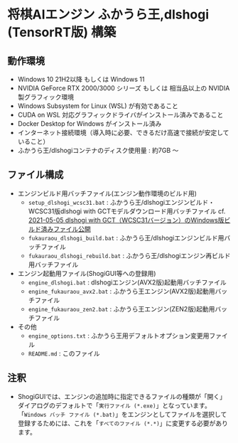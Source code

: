 # 将棋AIエンジン ふかうら王,dlshogi (TensorRT版) 構築

## 動作環境

- Windows 10 21H2以降 もしくは Windows 11
- NVIDIA GeForce RTX 2000/3000 シリーズ もしくは 相当品以上の NVIDIA製グラフィック環境
- Windows Subsystem for Linux (WSL) が有効であること
- CUDA on WSL 対応グラフィックドライバがインストール済みであること
- Docker Desktop for Windows がインストール済み
- インターネット接続環境（導入時に必要、できるだけ高速で接続が安定していること）
- ふかうら王/dlshogiコンテナのディスク使用量 : 約7GB ～

## ファイル構成

- エンジンビルド用バッチファイル(エンジン動作環境のビルド用)
  - `setup_dlshogi_wcsc31.bat` : ふかうら王/dlshogiエンジンビルド・WCSC31版dlshogi with GCTモデルダウンロード用バッチファイル
    cf. [2021-05-05 dlshogi with GCT（WCSC31バージョン）のWindows版ビルド済みファイル公開](https://tadaoyamaoka.hatenablog.com/entry/2021/05/05/121233)
  - `fukauraou_dlshogi_build.bat` : ふかうら王/dlshogiエンジンビルド用バッチファイル
  - `fukauraou_dlshogi_rebuild.bat` : ふかうら王/dlshogiエンジン再ビルド用バッチファイル
- エンジン起動用ファイル(ShogiGUI等への登録用)
  - `engine_dlshogi.bat` : dlshogiエンジン(AVX2版)起動用バッチファイル
  - `engine_fukauraou_avx2.bat` : ふかうら王エンジン(AVX2版)起動用バッチファイル
  - `engine_fukauraou_zen2.bat` : ふかうら王エンジン(ZEN2版)起動用バッチファイル
- その他
  - `engine_options.txt` : ふかうら王用デフォルトオプション変更用ファイル
  - `README.md` : このファイル

## 注釈

- ShogiGUIでは、エンジンの追加時に指定できるファイルの種類が「開く」ダイアログのデフォルトで「`実行ファイル (*.exe)`」となっています。「`Windows バッチ ファイル (*.bat)`」をエンジンとしてファイルを選択して登録するためには、これを「`すべてのファイル (*.*)`」に変更する必要があります。
